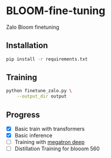 # BLOOM-fine-tuning
Zalo Bloom finetuning

## Installation

```bash
pip install -r requirements.txt
```


## Training

```bash
python finetune_zalo.py \
    --output_dir output
```

## Progress
- [x] Basic train with transformers
- [x] Basic inference
- [ ] Training with [megatron deep](https://github.com/bigscience-workshop/Megatron-DeepSpeed?fbclid=IwAR3K-Jt6pbT_14NeA0p-yYQRhK_LxXLWl7iXq6V-lTLtMQjRi_kf7E091as)
- [ ] Distillation Training for blooom 560